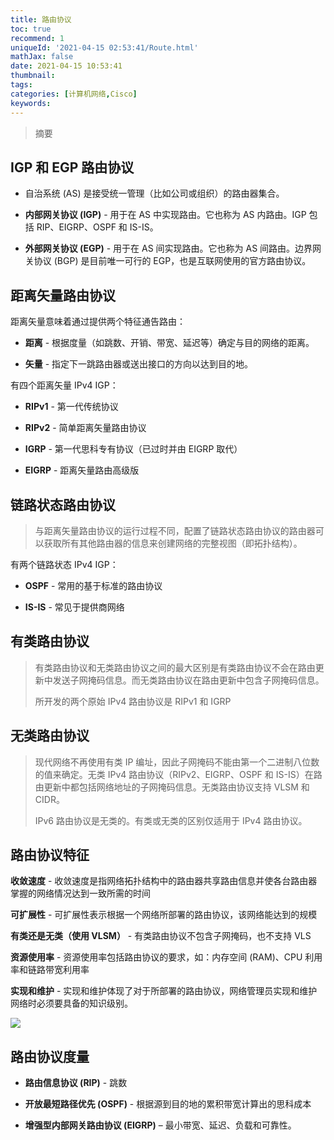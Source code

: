 ```yaml
---
title: 路由协议
toc: true
recommend: 1
uniqueId: '2021-04-15 02:53:41/Route.html'
mathJax: false
date: 2021-04-15 10:53:41
thumbnail:
tags:
categories: [计算机网络,Cisco]
keywords:
---
```

> 摘要

<!-- more -->

## IGP 和 EGP 路由协议

- 自治系统 (AS) 是接受统一管理（比如公司或组织）的路由器集合。

- **内部网关协议 (IGP)** - 用于在 AS 中实现路由。它也称为 AS 内路由。IGP 包括 RIP、EIGRP、OSPF 和 IS-IS。
- **外部网关协议 (EGP)** - 用于在 AS 间实现路由。它也称为 AS 间路由。边界网关协议 (BGP) 是目前唯一可行的 EGP，也是互联网使用的官方路由协议。

## 距离矢量路由协议

距离矢量意味着通过提供两个特征通告路由：

- **距离** - 根据度量（如跳数、开销、带宽、延迟等）确定与目的网络的距离。

- **矢量** - 指定下一跳路由器或送出接口的方向以达到目的地。

有四个距离矢量 IPv4 IGP：

- **RIPv1** - 第一代传统协议

- **RIPv2** - 简单距离矢量路由协议

- **IGRP** - 第一代思科专有协议（已过时并由 EIGRP 取代）

- **EIGRP** - 距离矢量路由高级版

## 链路状态路由协议

> 与距离矢量路由协议的运行过程不同，配置了链路状态路由协议的路由器可以获取所有其他路由器的信息来创建网络的完整视图（即拓扑结构）。

有两个链路状态 IPv4 IGP：

- **OSPF** - 常用的基于标准的路由协议

- **IS-IS** - 常见于提供商网络

## 有类路由协议

> 有类路由协议和无类路由协议之间的最大区别是有类路由协议不会在路由更新中发送子网掩码信息。而无类路由协议在路由更新中包含子网掩码信息。
>
> 所开发的两个原始 IPv4 路由协议是 RIPv1 和 IGRP

## 无类路由协议

> 现代网络不再使用有类 IP 编址，因此子网掩码不能由第一个二进制八位数的值来确定。无类 IPv4 路由协议（RIPv2、EIGRP、OSPF 和 IS-IS）在路由更新中都包括网络地址的子网掩码信息。无类路由协议支持 VLSM 和 CIDR。
>
> IPv6 路由协议是无类的。有类或无类的区别仅适用于 IPv4 路由协议。

## 路由协议特征

**收敛速度** - 收敛速度是指网络拓扑结构中的路由器共享路由信息并使各台路由器掌握的网络情况达到一致所需的时间

**可扩展性** - 可扩展性表示根据一个网络所部署的路由协议，该网络能达到的规模

**有类还是无类（使用 VLSM）** - 有类路由协议不包含子网掩码，也不支持 VLS

**资源使用率** - 资源使用率包括路由协议的要求，如：内存空间 (RAM)、CPU 利用率和链路带宽利用率

**实现和维护** - 实现和维护体现了对于所部署的路由协议，网络管理员实现和维护网络时必须要具备的知识级别。

![](https://cdn.jsdelivr.net/gh/yangchaohe/yangchaohe.github.io@static//img/article/2021/route-protocol.png)

## 路由协议度量

- **路由信息协议 (RIP)** - 跳数

- **开放最短路径优先 (OSPF)** - 根据源到目的地的累积带宽计算出的思科成本

- **增强型内部网关路由协议 (EIGRP)** – 最小带宽、延迟、负载和可靠性。
